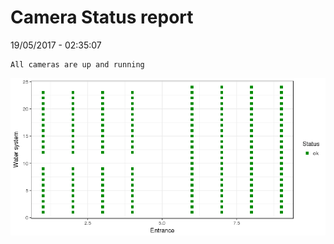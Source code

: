 Camera Status report
================
19/05/2017 - 02:35:07

    All cameras are up and running

![](camreport_files/figure-markdown_github/unnamed-chunk-2-1.png)

